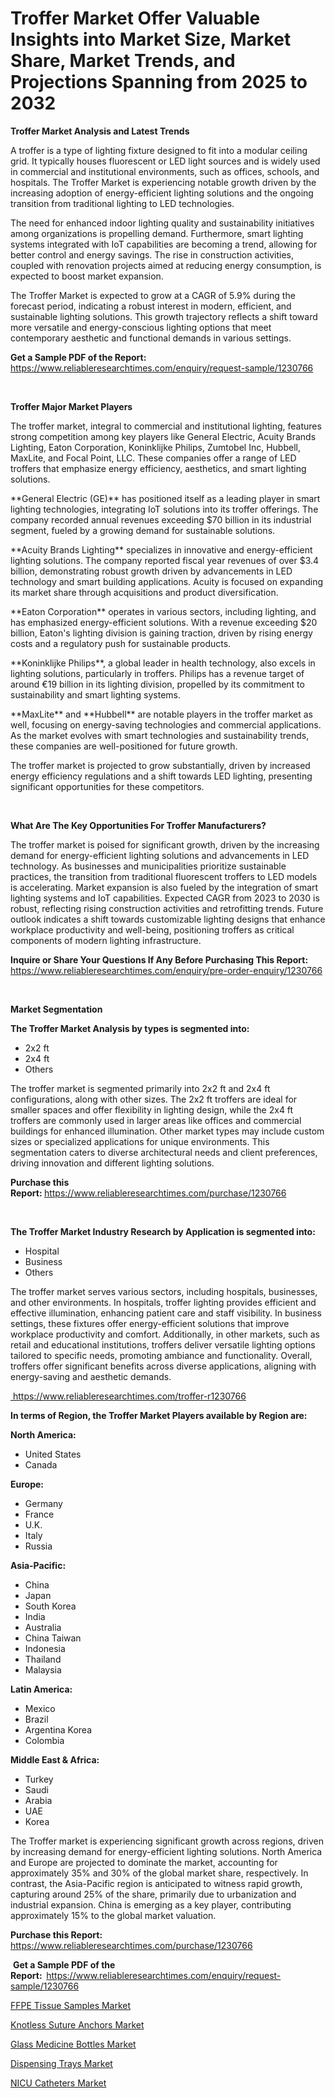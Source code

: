 <p><h1>Troffer Market Offer Valuable Insights into Market Size, Market Share, Market Trends, and Projections Spanning from 2025 to 2032</h1></p><p><strong>Troffer Market Analysis and Latest Trends</strong></p>
<p><p>A troffer is a type of lighting fixture designed to fit into a modular ceiling grid. It typically houses fluorescent or LED light sources and is widely used in commercial and institutional environments, such as offices, schools, and hospitals. The Troffer Market is experiencing notable growth driven by the increasing adoption of energy-efficient lighting solutions and the ongoing transition from traditional lighting to LED technologies. </p><p>The need for enhanced indoor lighting quality and sustainability initiatives among organizations is propelling demand. Furthermore, smart lighting systems integrated with IoT capabilities are becoming a trend, allowing for better control and energy savings. The rise in construction activities, coupled with renovation projects aimed at reducing energy consumption, is expected to boost market expansion. </p><p>The Troffer Market is expected to grow at a CAGR of 5.9% during the forecast period, indicating a robust interest in modern, efficient, and sustainable lighting solutions. This growth trajectory reflects a shift toward more versatile and energy-conscious lighting options that meet contemporary aesthetic and functional demands in various settings.</p></p>
<p><strong>Get a Sample PDF of the Report:&nbsp;</strong> <a href="https://www.reliableresearchtimes.com/enquiry/request-sample/1230766?utm_campaign=2264&utm_medium=2&utm_source=Github&utm_content=ia&utm_term=09042025&utm_id=troffer">https://www.reliableresearchtimes.com/enquiry/request-sample/1230766</a></p>
<p>&nbsp;</p>
<p><strong>Troffer Major Market Players</strong></p>
<p><p>The troffer market, integral to commercial and institutional lighting, features strong competition among key players like General Electric, Acuity Brands Lighting, Eaton Corporation, Koninklijke Philips, Zumtobel Inc, Hubbell, MaxLite, and Focal Point, LLC. These companies offer a range of LED troffers that emphasize energy efficiency, aesthetics, and smart lighting solutions.</p><p>**General Electric (GE)** has positioned itself as a leading player in smart lighting technologies, integrating IoT solutions into its troffer offerings. The company recorded annual revenues exceeding $70 billion in its industrial segment, fueled by a growing demand for sustainable solutions.</p><p>**Acuity Brands Lighting** specializes in innovative and energy-efficient lighting solutions. The company reported fiscal year revenues of over $3.4 billion, demonstrating robust growth driven by advancements in LED technology and smart building applications. Acuity is focused on expanding its market share through acquisitions and product diversification.</p><p>**Eaton Corporation** operates in various sectors, including lighting, and has emphasized energy-efficient solutions. With a revenue exceeding $20 billion, Eaton's lighting division is gaining traction, driven by rising energy costs and a regulatory push for sustainable products.</p><p>**Koninklijke Philips**, a global leader in health technology, also excels in lighting solutions, particularly in troffers. Philips has a revenue target of around €19 billion in its lighting division, propelled by its commitment to sustainability and smart lighting systems.</p><p>**MaxLite** and **Hubbell** are notable players in the troffer market as well, focusing on energy-saving technologies and commercial applications. As the market evolves with smart technologies and sustainability trends, these companies are well-positioned for future growth.</p><p>The troffer market is projected to grow substantially, driven by increased energy efficiency regulations and a shift towards LED lighting, presenting significant opportunities for these competitors.</p></p>
<p>&nbsp;</p>
<p><strong>What Are The Key Opportunities For Troffer Manufacturers?</strong></p>
<p><p>The troffer market is poised for significant growth, driven by the increasing demand for energy-efficient lighting solutions and advancements in LED technology. As businesses and municipalities prioritize sustainable practices, the transition from traditional fluorescent troffers to LED models is accelerating. Market expansion is also fueled by the integration of smart lighting systems and IoT capabilities. Expected CAGR from 2023 to 2030 is robust, reflecting rising construction activities and retrofitting trends. Future outlook indicates a shift towards customizable lighting designs that enhance workplace productivity and well-being, positioning troffers as critical components of modern lighting infrastructure.</p></p>
<p><strong>Inquire or Share Your Questions If Any Before Purchasing This Report:</strong> <a href="https://www.reliableresearchtimes.com/enquiry/pre-order-enquiry/1230766?utm_campaign=2264&utm_medium=2&utm_source=Github&utm_content=ia&utm_term=09042025&utm_id=troffer">https://www.reliableresearchtimes.com/enquiry/pre-order-enquiry/1230766</a></p>
<p>&nbsp;</p>
<p><strong>Market Segmentation</strong></p>
<p><strong>The Troffer Market Analysis by types is segmented into:</strong></p>
<p><ul><li>2x2 ft</li><li>2x4 ft</li><li>Others</li></ul></p>
<p><p>The troffer market is segmented primarily into 2x2 ft and 2x4 ft configurations, along with other sizes. The 2x2 ft troffers are ideal for smaller spaces and offer flexibility in lighting design, while the 2x4 ft troffers are commonly used in larger areas like offices and commercial buildings for enhanced illumination. Other market types may include custom sizes or specialized applications for unique environments. This segmentation caters to diverse architectural needs and client preferences, driving innovation and different lighting solutions.</p></p>
<p><strong>Purchase this Report:&nbsp;</strong><a href="https://www.reliableresearchtimes.com/purchase/1230766?utm_campaign=2264&utm_medium=2&utm_source=Github&utm_content=ia&utm_term=09042025&utm_id=troffer">https://www.reliableresearchtimes.com/purchase/1230766</a></p>
<p>&nbsp;</p>
<p><strong>The Troffer Market Industry Research by Application is segmented into:</strong></p>
<p><ul><li>Hospital</li><li>Business</li><li>Others</li></ul></p>
<p><p>The troffer market serves various sectors, including hospitals, businesses, and other environments. In hospitals, troffer lighting provides efficient and effective illumination, enhancing patient care and staff visibility. In business settings, these fixtures offer energy-efficient solutions that improve workplace productivity and comfort. Additionally, in other markets, such as retail and educational institutions, troffers deliver versatile lighting options tailored to specific needs, promoting ambiance and functionality. Overall, troffers offer significant benefits across diverse applications, aligning with energy-saving and aesthetic demands.</p></p>
<p><a href="https://www.reliableresearchtimes.com/troffer-r1230766?utm_campaign=2264&utm_medium=2&utm_source=Github&utm_content=ia&utm_term=09042025&utm_id=troffer">&nbsp;https://www.reliableresearchtimes.com/troffer-r1230766</a></p>
<p><strong>In terms of Region, the Troffer Market Players available by Region are:</strong></p>
<p>
    <p> <strong> North America: </strong>
        <ul>
            <li>United States</li>
            <li>Canada</li>
        </ul>
        </p> 
    <p> <strong> Europe: </strong>
        <ul>
            <li>Germany</li>
            <li>France</li>
            <li>U.K.</li>
            <li>Italy</li>
            <li>Russia</li>
        </ul>
        </p> 
    <p> <strong> Asia-Pacific: </strong>
        <ul>
            <li>China</li>
            <li>Japan</li>
            <li>South Korea</li>
            <li>India</li>
            <li>Australia</li>
            <li>China Taiwan</li>
            <li>Indonesia</li>
            <li>Thailand</li>
            <li>Malaysia</li>
        </ul>
        </p> 
    <p> <strong> Latin America: </strong>
        <ul>
            <li>Mexico</li>
            <li>Brazil</li>
            <li>Argentina Korea</li>
            <li>Colombia</li>
        </ul>
        </p> 
    <p> <strong> Middle East & Africa: </strong>
        <ul>
            <li>Turkey</li>
            <li>Saudi</li>
            <li>Arabia</li>
            <li>UAE</li>
            <li>Korea</li>
        </ul>
    </p>
    </p>
<p><p>The Troffer market is experiencing significant growth across regions, driven by increasing demand for energy-efficient lighting solutions. North America and Europe are projected to dominate the market, accounting for approximately 35% and 30% of the global market share, respectively. In contrast, the Asia-Pacific region is anticipated to witness rapid growth, capturing around 25% of the share, primarily due to urbanization and industrial expansion. China is emerging as a key player, contributing approximately 15% to the global market valuation.</p></p>
<p><strong>Purchase this Report: </strong><a href="https://www.reliableresearchtimes.com/purchase/1230766?utm_campaign=2264&utm_medium=2&utm_source=Github&utm_content=ia&utm_term=09042025&utm_id=troffer">https://www.reliableresearchtimes.com/purchase/1230766</a></p>
<p>&nbsp;<strong>Get a Sample PDF of the Report:&nbsp;&nbsp;</strong><a href="https://www.reliableresearchtimes.com/enquiry/request-sample/1230766?utm_campaign=2264&utm_medium=2&utm_source=Github&utm_content=ia&utm_term=09042025&utm_id=troffer">https://www.reliableresearchtimes.com/enquiry/request-sample/1230766</a></p>
<p><strong></strong></p>
<p><p><a href="https://www.linkedin.com/pulse/future-forecasts-global-ffpe-tissue-samples-market-show-okgec?utm_campaign=2264&utm_medium=2&utm_source=Github&utm_content=ia&utm_term=09042025&utm_id=troffer">FFPE Tissue Samples Market</a></p><p><a href="https://www.linkedin.com/pulse/knotless-suture-anchors-market-evolution-global-trends-regional-wfn4c?utm_campaign=2264&utm_medium=2&utm_source=Github&utm_content=ia&utm_term=09042025&utm_id=troffer">Knotless Suture Anchors Market</a></p><p><a href="https://www.linkedin.com/pulse/glass-medicine-bottles-market-report-driving-growth-z8uzc?utm_campaign=2264&utm_medium=2&utm_source=Github&utm_content=ia&utm_term=09042025&utm_id=troffer">Glass Medicine Bottles Market</a></p><p><a href="https://www.linkedin.com/pulse/key-trends-growth-drivers-dispensing-trays-market-striking-cagr-gh4rc?utm_campaign=2264&utm_medium=2&utm_source=Github&utm_content=ia&utm_term=09042025&utm_id=troffer">Dispensing Trays Market</a></p><p><a href="https://www.linkedin.com/pulse/projected-growth-nicu-catheters-market-anticipating-bfpac?utm_campaign=2264&utm_medium=2&utm_source=Github&utm_content=ia&utm_term=09042025&utm_id=troffer">NICU Catheters Market</a></p></p>